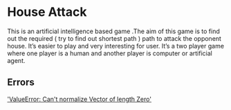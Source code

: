 # House Attack
This is an artificial intelligence based game .The aim of this game is to find out the required ( try to find out shortest path ) path to attack the opponent house. It’s easier to play and very interesting for user. It’s a two player game where one player is a human and another player is computer or artificial agent. 


## Errors
['ValueError: Can't normalize Vector of length Zero'](https://stackoverflow.com/questions/57355857/enemies-follows-the-player-in-middle?rq=1)